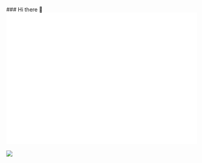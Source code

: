 <div>
  <div align="left">
    ### Hi there 👋
  </div>
  <div align="right">
    <img src="https://github.com/kubaty007/kubaty007/blob/master/metrics.plugin.isocalendar.fullyear.svg" alt="calendar">
  </div>
</div>

![](https://komarev.com/ghpvc/?username=kubaty007&color=brightgreen)


<!--
**kubaty007/kubaty007** is a ✨ _special_ ✨ repository because its `README.md` (this file) appears on your GitHub profile.

Here are some ideas to get you started:

- 🔭 I’m currently working on ...
- 🌱 I’m currently learning ...
- 👯 I’m looking to collaborate on ...
- 🤔 I’m looking for help with ...
- 💬 Ask me about ...
- 📫 How to reach me: ...
- 😄 Pronouns: ...
- ⚡ Fun fact: ...
-->

